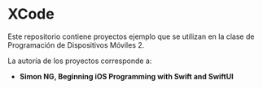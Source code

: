 # XCode

Este repositorio contiene proyectos ejemplo que se utilizan
en la clase de Programación de Dispositivos Móviles 2.

La autoría de los proyectos corresponde a:

* __Simon NG, Beginning iOS Programming with Swift and SwiftUI__
